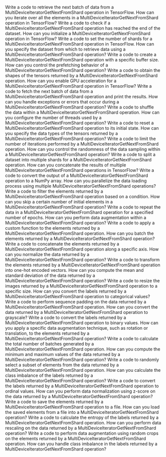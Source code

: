Write a code to retrieve the next batch of data from a MultiDeviceIteratorGetNextFromShard operation in TensorFlow.
How can you iterate over all the elements in a MultiDeviceIteratorGetNextFromShard operation in TensorFlow?
Write a code to check if a MultiDeviceIteratorGetNextFromShard operation has reached the end of the dataset.
How can you initialize a MultiDeviceIteratorGetNextFromShard operation in TensorFlow?
Write a code to set the number of shards for a MultiDeviceIteratorGetNextFromShard operation in TensorFlow.
How can you specify the dataset from which to retrieve data using a MultiDeviceIteratorGetNextFromShard operation?
Write a code to create a MultiDeviceIteratorGetNextFromShard operation with a specific buffer size.
How can you control the prefetching behavior of a MultiDeviceIteratorGetNextFromShard operation?
Write a code to obtain the shapes of the tensors returned by a MultiDeviceIteratorGetNextFromShard operation.
How can you enable GPU acceleration for a MultiDeviceIteratorGetNextFromShard operation in TensorFlow?
Write a code to fetch the next batch of data from a MultiDeviceIteratorGetNextFromShard operation and print the results.
How can you handle exceptions or errors that occur during a MultiDeviceIteratorGetNextFromShard operation?
Write a code to shuffle the data within a MultiDeviceIteratorGetNextFromShard operation.
How can you configure the number of threads used by a MultiDeviceIteratorGetNextFromShard operation?
Write a code to reset a MultiDeviceIteratorGetNextFromShard operation to its initial state.
How can you specify the data types of the tensors returned by a MultiDeviceIteratorGetNextFromShard operation?
Write a code to limit the number of iterations performed by a MultiDeviceIteratorGetNextFromShard operation.
How can you control the randomness of the data sampling within a MultiDeviceIteratorGetNextFromShard operation?
Write a code to split a dataset into multiple shards for a MultiDeviceIteratorGetNextFromShard operation.
How can you concatenate the results of multiple MultiDeviceIteratorGetNextFromShard operations in TensorFlow?
Write a code to convert the output of a MultiDeviceIteratorGetNextFromShard operation to a NumPy array.
How can you parallelize the data loading process using multiple MultiDeviceIteratorGetNextFromShard operations?
Write a code to filter the elements returned by a MultiDeviceIteratorGetNextFromShard operation based on a condition.
How can you skip a certain number of initial elements in a MultiDeviceIteratorGetNextFromShard operation?
Write a code to repeat the data in a MultiDeviceIteratorGetNextFromShard operation for a specified number of epochs.
How can you perform data augmentation within a MultiDeviceIteratorGetNextFromShard operation?
Write a code to apply a custom function to the elements returned by a MultiDeviceIteratorGetNextFromShard operation.
How can you batch the elements returned by a MultiDeviceIteratorGetNextFromShard operation?
Write a code to concatenate the elements returned by a MultiDeviceIteratorGetNextFromShard operation along a specific axis.
How can you normalize the data returned by a MultiDeviceIteratorGetNextFromShard operation?
Write a code to transform the elements returned by a MultiDeviceIteratorGetNextFromShard operation into one-hot encoded vectors.
How can you compute the mean and standard deviation of the data returned by a MultiDeviceIteratorGetNextFromShard operation?
Write a code to resize the images returned by a MultiDeviceIteratorGetNextFromShard operation to a specific size.
How can you convert the labels returned by a MultiDeviceIteratorGetNextFromShard operation to categorical values?
Write a code to perform sequence padding on the data returned by a MultiDeviceIteratorGetNextFromShard operation.
How can you convert the data returned by a MultiDeviceIteratorGetNextFromShard operation to grayscale?
Write a code to convert the labels returned by a MultiDeviceIteratorGetNextFromShard operation to binary values.
How can you apply a specific data augmentation technique, such as rotation or translation, to the elements returned by a MultiDeviceIteratorGetNextFromShard operation?
Write a code to calculate the total number of batches generated by a MultiDeviceIteratorGetNextFromShard operation.
How can you compute the minimum and maximum values of the data returned by a MultiDeviceIteratorGetNextFromShard operation?
Write a code to randomly select a subset of elements from the data returned by a MultiDeviceIteratorGetNextFromShard operation.
How can you calculate the class imbalance of the labels returned by a MultiDeviceIteratorGetNextFromShard operation?
Write a code to convert the labels returned by a MultiDeviceIteratorGetNextFromShard operation to ordinal values.
How can you perform data normalization using z-score on the data returned by a MultiDeviceIteratorGetNextFromShard operation?
Write a code to save the elements returned by a MultiDeviceIteratorGetNextFromShard operation to a file.
How can you load the saved elements from a file into a MultiDeviceIteratorGetNextFromShard operation?
Write a code to calculate the entropy of the labels returned by a MultiDeviceIteratorGetNextFromShard operation.
How can you perform data rescaling on the data returned by a MultiDeviceIteratorGetNextFromShard operation?
Write a code to perform data augmentation using random crops on the elements returned by a MultiDeviceIteratorGetNextFromShard operation.
How can you handle class imbalance in the labels returned by a MultiDeviceIteratorGetNextFromShard operation?